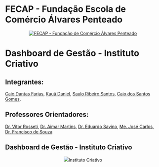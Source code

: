 # FECAP - Fundação Escola de Comércio Álvares Penteado

<p align="center">
<a href= "https://www.fecap.br/"><img src="https://encrypted-tbn0.gstatic.com/images?q=tbn:ANd9GcRhZPrRa89Kma0ZZogxm0pi-tCn_TLKeHGVxywp-LXAFGR3B1DPouAJYHgKZGV0XTEf4AE&usqp=CAU" alt="FECAP - Fundação de Comércio Álvares Penteado" border="0"></a>
</p>

# Dashboard de Gestão - Instituto Criativo

## Integrantes:  
<a href="https://www.linkedin.com/in/caio-dantas-5bb171329/">Caio Dantas Farias</a>, <a href="https://www.linkedin.com/in/kau%C3%A3-aguiar-9979742b5/">Kauã Daniel</a>, <a href="https://www.linkedin.com/in/saulo-santos-a1ba86334/">Saulo Ribeiro Santos</a>, <a href="https://www.linkedin.com/in/caio-gomes-889178248/">Caio dos Santos Gomes</a>.

## Professores Orientadores:
<a href="https://www.linkedin.com/in/victorbarq/">Dr. Vitor Rosseti</a>, <a href="https://www.linkedin.com/in/aimarlopes/">Dr. Aimar Martins</a>, <a href="https://www.linkedin.com/in/eduardo-savino-gomes-77833a10/">Dr. Eduardo Savino</a>, <a href="https://www.linkedin.com/in/jbuesso/">Me. José Carlos</a>, <a href="https://www.linkedin.com/in/francisco-escobar/">Dr. Francisco de Souza</a>


## Dashboard de Gestão - Instituto Criativo

<p align="center">
<img src = "https://uploads-ssl.webflow.com/60fc6fd742d40922fd276ea8/619d15d412c8a57be7d11c36_Graph%20image%20BR%20IC.jpg"
  Origem da imagem: <a href="https://www.institutocriativo.com.br/">Instituto Criativo</a> <a rel="license" href="https://www.institutocriativo.com.br/">
</p>

  </p>
